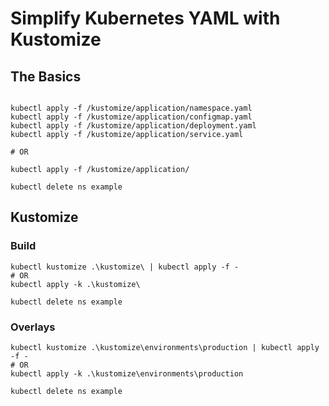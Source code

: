 # Simplify Kubernetes YAML with Kustomize

## The Basics

```

kubectl apply -f /kustomize/application/namespace.yaml
kubectl apply -f /kustomize/application/configmap.yaml
kubectl apply -f /kustomize/application/deployment.yaml
kubectl apply -f /kustomize/application/service.yaml

# OR

kubectl apply -f /kustomize/application/

kubectl delete ns example

```

## Kustomize

### Build

```
kubectl kustomize .\kustomize\ | kubectl apply -f -
# OR
kubectl apply -k .\kustomize\

kubectl delete ns example
```

### Overlays

```
kubectl kustomize .\kustomize\environments\production | kubectl apply -f -
# OR
kubectl apply -k .\kustomize\environments\production

kubectl delete ns example
```
